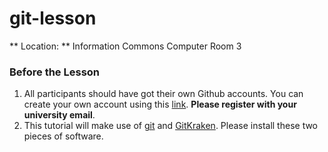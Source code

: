 # git-lesson

** Location: ** Information Commons Computer Room 3
### Before the Lesson
1. All participants should have got their own Github accounts. You can create your own account using this [link](https://github.com/). **Please register with your university email**.
2. This tutorial will make use of [git](https://git-scm.com) and [GitKraken](https://www.gitkrakent.com). Please install these two pieces of software. 
